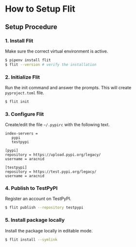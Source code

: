 # How to Setup Flit

## Setup Procedure

### 1. Install Flit

Make sure the correct virtual environment is active.

```bash
$ pipenv install flit
$ flit --version # verify the installation
```

### 2. Initialize Flit

Run the init command and answer the prompts. This will create `pyproject.toml` file.

```bash
$ flit init
```

### 3. Configure Flit

Create/edit the file `~/.pypirc` with the following text.

```
index-servers =
   pypi
   testpypi

[pypi]
repository = https://upload.pypi.org/legacy/
username = aracnid

[testpypi]
repository = https://test.pypi.org/legacy/
username = aracnid
```

### 4. Publish to TestPyPI

Register an account on TestPyPI.

```bash
$ flit publish --repository testpypi
```

### 5. Install package locally

Install the package locally in editable mode.

```bash
$ flit install --symlink
```
